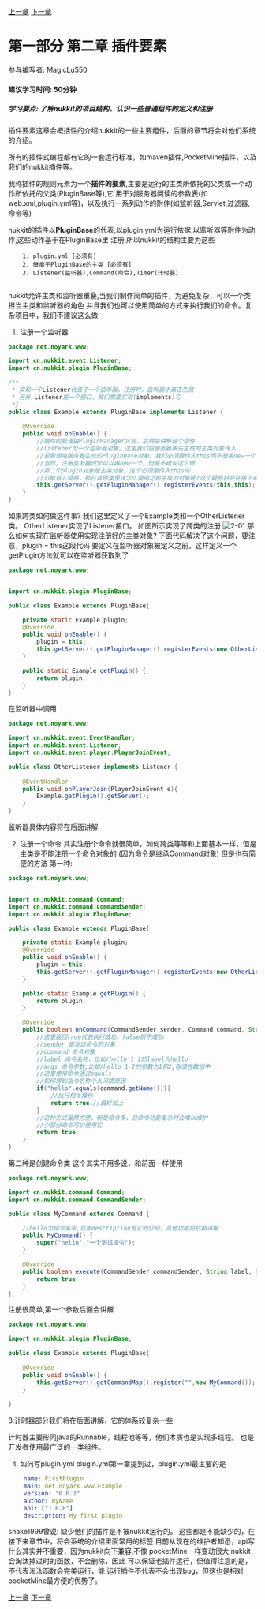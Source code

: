 [上一章](第一章*如何搭建环境.md) [下一章](第三章*如何编写监听器.md)

# 第一部分 第二章 插件要素
参与编写者: MagicLu550
#### 建议学习时间: 50分钟
##### 学习要点: 了解nukkit的项目结构，认识一些普通组件的定义和注册

插件要素这章会概括性的介绍nukkit的一些主要组件，后面的章节将会对他们系统的介绍。

所有的插件式编程都有它的一套运行标准，如maven插件,PocketMine插件，以及我们的nukkit插件等。

我称插件的规则元素为一个**插件的要素**,主要是运行的主类所依托的父类或一个动作所依托的父类(PluginBase等),它
用于对服务器阅读的参数表(如web.xml,plugin.yml等)，以及执行一系列动作的附件(如监听器,Servlet,过滤器,命令等)

nukkit的插件以**PluginBase**的代表,以plugin.yml为运行依据,以监听器等附件为动作,这些动作基于在PluginBase里
注册,所以nukkit的结构主要为这些
```
    1. plugin.yml [必须有]
    2. 继承于PluginBase的主类 [必须有]
    3. Listener(监听器),Command(命令),Timer(计时器)
    
```
nukkit允许主类和监听器重叠,当我们制作简单的插件，为避免复杂，可以一个类担当主类和监听器的角色
并且我们也可以使用简单的方式来执行我们的命令。复杂项目中，我们不建议这么做

1. 注册一个监听器
```java
package net.noyark.www;

import cn.nukkit.event.Listener;
import cn.nukkit.plugin.PluginBase;

/**
 * 实现一个Listener代表了一个监听器，注册时，监听器才真正生效
 * 另外,Listener是一个接口，我们需要实现(implements)它
 */
public class Example extends PluginBase implements Listener {
    
    @Override
    public void onEnable() {
        //插件的管理由PluginManager实现，后期会讲解这个组件
        //listener为一个监听器对象，这里我们将服务器事先生成的主类对象传入
        //若要调用服务器生成的PluginBase对象，我们必须要传入this而不是再new一个
        //当然，注册监听器时您可以再new一个，但是不建议这么做
        //第二个plugin对象是主类对象，这个必须要传入this的
        //可能有人疑惑，那在其他类里该怎么调用之前生成的对象呢?这个疑惑将会在接下来代码实现
        this.getServer().getPluginManager().registerEvents(this,this);
    }
}

```

如果跨类如何做这件事?
我们这里定义了一个Example类和一个OtherListener类。
OtherListener实现了Listener接口。
如图所示实现了跨类的注册
![2-01](images/2-01.png)
那么如何实现在监听器使用实现注册好的主类对象?
下面代码解决了这个问题，要注意，plugin = this这段代码
要定义在监听器对象被定义之前，这样定义一个getPlugin方法就可以在监听器获取到了

```java
package net.noyark.www;


import cn.nukkit.plugin.PluginBase;

public class Example extends PluginBase{

    private static Example plugin;
    @Override
    public void onEnable() {
        plugin = this;
        this.getServer().getPluginManager().registerEvents(new OtherListener(),this);
    }

    public static Example getPlugin() {
        return plugin;
    }
}
```
在监听器中调用
```java
package net.noyark.www;

import cn.nukkit.event.EventHandler;
import cn.nukkit.event.Listener;
import cn.nukkit.event.player.PlayerJoinEvent;

public class OtherListener implements Listener {
    
    @EventHandler
    public void onPlayerJoin(PlayerJoinEvent e){
        Example.getPlugin().getServer();
    }
}
```
监听器具体内容将在后面讲解

2. 注册一个命令
其实注册个命令就很简单，如何跨类等等和上面基本一样，但是主类是不能注册一个命令对象的
(因为命令是继承Command对象)
但是也有简便的方法
第一种:
```java
package net.noyark.www;


import cn.nukkit.command.Command;
import cn.nukkit.command.CommandSender;
import cn.nukkit.plugin.PluginBase;

public class Example extends PluginBase{

    private static Example plugin;
    @Override
    public void onEnable() {
        plugin = this;
        this.getServer().getPluginManager().registerEvents(new OtherListener(),this);
    }

    public static Example getPlugin() {
        return plugin;
    }

    @Override
    public boolean onCommand(CommandSender sender, Command command, String label, String[] args) {
        //这里返回true代表执行成功，false则不成功
        //sender 是发送命令的对象
        //command 命令对象
        //label 命令名称，比如/hello 1 1的label为hello
        //args 命令参数,比如/hello 1 2的参数为1和2,存储在数组中
        //这里使用命令通过equals
        //如何得到指令名称个人习惯原因
        if("hello".equals(command.getName())){
            //执行相关操作
            return true;//最好加上
        }
        //这种方式虽然方便，但是命令多，且命令功能复杂时会难以维护
        //少部分命令可以使用它
        return true;
    }
}
```
第二种是创建命令类
这个其实不用多说，和前面一样使用
```java
package net.noyark.www;

import cn.nukkit.command.Command;
import cn.nukkit.command.CommandSender;

public class MyCommand extends Command {

    //hello为指令名字,后面description是它的介绍，其他功能将后期讲解
    public MyCommand() {
        super("hello","一个测试指令");
    }

    @Override
    public boolean execute(CommandSender commandSender, String label, String[] strings) {
        return true;
    }
}
```
注册很简单,第一个参数后面会讲解
```java
package net.noyark.www;

import cn.nukkit.plugin.PluginBase;

public class Example extends PluginBase{
    
    @Override
    public void onEnable() {
        this.getServer().getCommandMap().register("",new MyCommand());
    }
    
}
```

3.计时器部分我们将在后面讲解，它的体系较复杂一些

计时器主要形同java的Runnable，线程池等等，他们本质也是实现多线程。
也是开发者使用最广泛的一类组件。

4. 如何写plugin.yml
    plugin.yml第一章提到过，plugin.yml最主要的是
    
    ```yaml
     name: FirstPlugin             
     main: net.noyark.www.Example  
     version: "0.0.1"              
     author: myName
     api: ["1.0.8"]                
     description: My first plugin
    ```
snake1999曾说: 缺少他们的插件是不被nukkit运行的。
这些都是不能缺少的，在接下来章节中，将会系统的介绍里面常用的标签
目前从现在的维护者知悉，api写什么其实并不重要，因为nukkit向下兼容,不像
pocketMine一样变动很大,nukkit会淘汰掉过时的函数，不会删除，因此
可以保证老插件运行，但值得注意的是，不代表淘汰函数会完美运行，能
运行插件不代表不会出现bug，但这也是相对pocketMine最方便的优势了。


[上一章](第一章*如何搭建环境.md) [下一章](第三章*如何编写监听器.md)